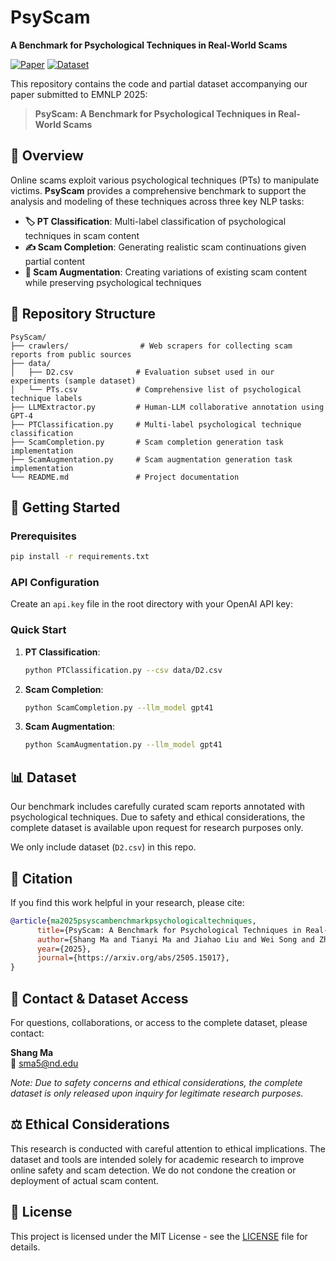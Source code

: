 # PsyScam

**A Benchmark for Psychological Techniques in Real-World Scams**

[![Paper](https://img.shields.io/badge/Paper-arXiv-red.svg)](https://arxiv.org/abs/2505.15017)
[![Dataset](https://img.shields.io/badge/Dataset-Available%20on%20Request-blue.svg)](#dataset-access)

This repository contains the code and partial dataset accompanying our paper submitted to EMNLP 2025:

> **PsyScam: A Benchmark for Psychological Techniques in Real-World Scams**

## 🎯 Overview

Online scams exploit various psychological techniques (PTs) to manipulate victims. **PsyScam** provides a comprehensive benchmark to support the analysis and modeling of these techniques across three key NLP tasks:

- **🏷️ PT Classification**: Multi-label classification of psychological techniques in scam content
- **✍️ Scam Completion**: Generating realistic scam continuations given partial content
- **🔄 Scam Augmentation**: Creating variations of existing scam content while preserving psychological techniques

## 📁 Repository Structure

```
PsyScam/
├── crawlers/                # Web scrapers for collecting scam reports from public sources
├── data/
│   ├── D2.csv              # Evaluation subset used in our experiments (sample dataset)
│   └── PTs.csv             # Comprehensive list of psychological technique labels
├── LLMExtractor.py         # Human-LLM collaborative annotation using GPT-4
├── PTClassification.py     # Multi-label psychological technique classification
├── ScamCompletion.py       # Scam completion generation task implementation
├── ScamAugmentation.py     # Scam augmentation generation task implementation
└── README.md               # Project documentation
```

## 🚀 Getting Started

### Prerequisites

```bash
pip install -r requirements.txt
```

### API Configuration
Create an `api.key` file in the root directory with your OpenAI API key:

### Quick Start

1. **PT Classification**:
   ```bash
   python PTClassification.py --csv data/D2.csv
   ```

2. **Scam Completion**:
   ```bash
   python ScamCompletion.py --llm_model gpt41
   ```

3. **Scam Augmentation**:
   ```bash
   python ScamAugmentation.py --llm_model gpt41
   ```

## 📊 Dataset

Our benchmark includes carefully curated scam reports annotated with psychological techniques. Due to safety and ethical considerations, the complete dataset is available upon request for research purposes only.

We only include dataset (`D2.csv`) in this repo.

## 📄 Citation

If you find this work helpful in your research, please cite:

```bibtex
@article{ma2025psyscambenchmarkpsychologicaltechniques,
      title={PsyScam: A Benchmark for Psychological Techniques in Real-World Scams}, 
      author={Shang Ma and Tianyi Ma and Jiahao Liu and Wei Song and Zhenkai Liang and Xusheng Xiao and Yanfang Ye},
      year={2025},
      journal={https://arxiv.org/abs/2505.15017}, 
}
```

## 📧 Contact & Dataset Access

For questions, collaborations, or access to the complete dataset, please contact:

**Shang Ma**  
📧 [sma5@nd.edu](mailto:sma5@nd.edu)

*Note: Due to safety concerns and ethical considerations, the complete dataset is only released upon inquiry for legitimate research purposes.*

## ⚖️ Ethical Considerations

This research is conducted with careful attention to ethical implications. The dataset and tools are intended solely for academic research to improve online safety and scam detection. We do not condone the creation or deployment of actual scam content.

## 📜 License

This project is licensed under the MIT License - see the [LICENSE](LICENSE) file for details.